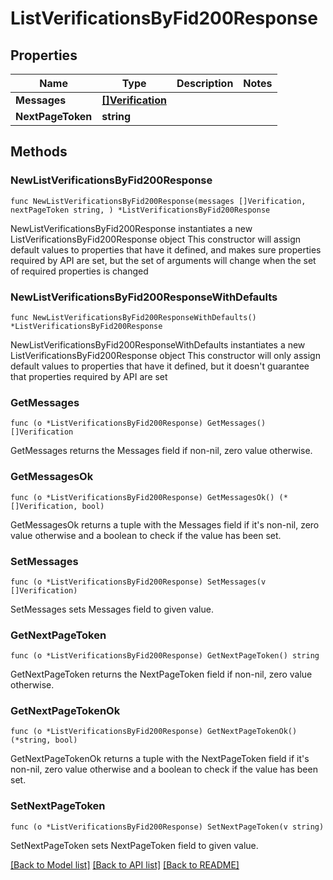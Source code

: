 # ListVerificationsByFid200Response

## Properties

Name | Type | Description | Notes
------------ | ------------- | ------------- | -------------
**Messages** | [**[]Verification**](Verification.md) |  | 
**NextPageToken** | **string** |  | 

## Methods

### NewListVerificationsByFid200Response

`func NewListVerificationsByFid200Response(messages []Verification, nextPageToken string, ) *ListVerificationsByFid200Response`

NewListVerificationsByFid200Response instantiates a new ListVerificationsByFid200Response object
This constructor will assign default values to properties that have it defined,
and makes sure properties required by API are set, but the set of arguments
will change when the set of required properties is changed

### NewListVerificationsByFid200ResponseWithDefaults

`func NewListVerificationsByFid200ResponseWithDefaults() *ListVerificationsByFid200Response`

NewListVerificationsByFid200ResponseWithDefaults instantiates a new ListVerificationsByFid200Response object
This constructor will only assign default values to properties that have it defined,
but it doesn't guarantee that properties required by API are set

### GetMessages

`func (o *ListVerificationsByFid200Response) GetMessages() []Verification`

GetMessages returns the Messages field if non-nil, zero value otherwise.

### GetMessagesOk

`func (o *ListVerificationsByFid200Response) GetMessagesOk() (*[]Verification, bool)`

GetMessagesOk returns a tuple with the Messages field if it's non-nil, zero value otherwise
and a boolean to check if the value has been set.

### SetMessages

`func (o *ListVerificationsByFid200Response) SetMessages(v []Verification)`

SetMessages sets Messages field to given value.


### GetNextPageToken

`func (o *ListVerificationsByFid200Response) GetNextPageToken() string`

GetNextPageToken returns the NextPageToken field if non-nil, zero value otherwise.

### GetNextPageTokenOk

`func (o *ListVerificationsByFid200Response) GetNextPageTokenOk() (*string, bool)`

GetNextPageTokenOk returns a tuple with the NextPageToken field if it's non-nil, zero value otherwise
and a boolean to check if the value has been set.

### SetNextPageToken

`func (o *ListVerificationsByFid200Response) SetNextPageToken(v string)`

SetNextPageToken sets NextPageToken field to given value.



[[Back to Model list]](../README.md#documentation-for-models) [[Back to API list]](../README.md#documentation-for-api-endpoints) [[Back to README]](../README.md)


